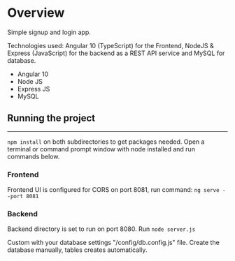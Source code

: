 # Overview
Simple signup and login app.

Technologies used: Angular 10 (TypeScript) for the Frontend, NodeJS & Express (JavaScript) for the backend as a REST API service and MySQL for database.
 - Angular 10
 - Node JS
 - Express JS
 - MySQL

## Running the project
---
```npm install``` on both subdirectories to get packages needed. Open a terminal or command prompt window with node installed and run commands below.

### Frontend
Frontend UI is configured for CORS on port 8081, run command:
 ``` ng serve --port 8081 ```

### Backend
Backend directory is set to run on port 8080. Run
``` node server.js ```

Custom with your database settings "/config/db.config.js" file.
Create the database manually, tables creates automatically.


